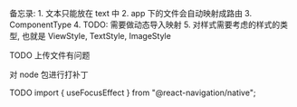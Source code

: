 备忘录: 1. 文本只能放在 text 中 2. app 下的文件会自动映射成路由 3. ComponentType 4. TODO: 需要做动态导入映射 5. 对样式需要考虑的样式的类型, 也就是 ViewStyle, TextStyle, ImageStyle

TODO 上传文件有问题

对 node 包进行打补丁

TODO
import { useFocusEffect } from "@react-navigation/native";
